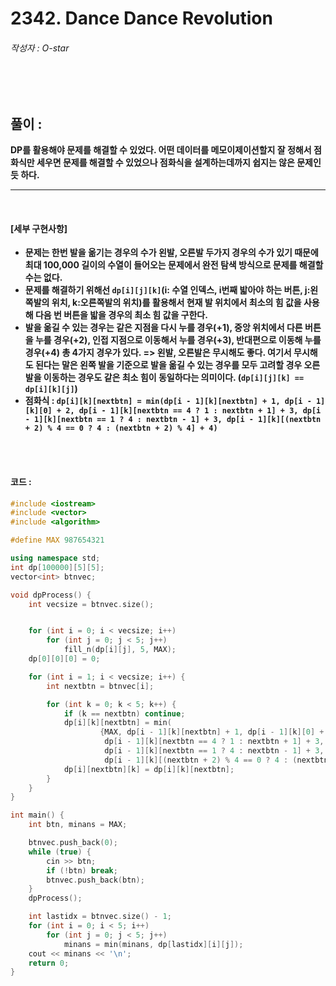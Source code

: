 # 2342. Dance Dance Revolution

###### 작성자 : O-star

<br/>

<br/>

## 풀이 : 

**DP를 활용해야 문제를 해결할 수 있었다. 어떤 데이터를 메모이제이션할지 잘 정해서 점화식만 세우면 문제를 해결할 수 있었으나 점화식을 설계하는데까지 쉽지는 않은 문제인 듯 하다.**

****

**<br/>**

#### **[세부 구현사항]**

- **문제는 한번 발을 옮기는 경우의 수가 왼발, 오른발 두가지 경우의 수가 있기 때문에 최대 100,000 길이의 수열이 들어오는 문제에서 완전 탐색 방식으로 문제를 해결할 수는 없다.**
- **문제를 해결하기 위해선 `dp[i][j][k]`(i: 수열 인덱스, i번째 밟아야 하는 버튼, j:왼쪽발의 위치, k:오른쪽발의 위치)를 활용해서 현재 발 위치에서 최소의 힘 값을 사용해 다음 번 버튼을 밟을 경우의 최소 힘 값을 구한다.**
- **발을 옮길 수 있는 경우는 같은 지점을 다시 누를 경우(+1), 중앙 위치에서 다른 버튼을 누를 경우(+2), 인접 지점으로 이동해서 누를 경우(+3), 반대편으로 이동해 누를 경우(+4) 총 4가지 경우가 있다. => 왼발, 오른발은 무시해도 좋다. 여기서 무시해도 된다는 말은 왼쪽 발을 기준으로 발을 옮길 수 있는 경우를 모두 고려할 경우 오른발을 이동하는 경우도 같은 최소 힘이 동일하다는 의미이다. (`dp[i][j][k] == dp[i][k][j]`)**
- **점화식 : `dp[i][k][nextbtn] = min(dp[i - 1][k][nextbtn] + 1, dp[i - 1][k][0] + 2, dp[i - 1][k][nextbtn == 4 ? 1 : nextbtn + 1] + 3, dp[i - 1][k][nextbtn == 1 ? 4 : nextbtn - 1] + 3, dp[i - 1][k][(nextbtn + 2) % 4 == 0 ? 4 : (nextbtn + 2) % 4] + 4)`**

<br/>

<br/>

#### 코드 : 

```c++
#include <iostream>
#include <vector>
#include <algorithm>

#define MAX 987654321

using namespace std;
int dp[100000][5][5];
vector<int> btnvec;

void dpProcess() {
    int vecsize = btnvec.size();


    for (int i = 0; i < vecsize; i++)
        for (int j = 0; j < 5; j++)
            fill_n(dp[i][j], 5, MAX);
    dp[0][0][0] = 0;

    for (int i = 1; i < vecsize; i++) {
        int nextbtn = btnvec[i];

        for (int k = 0; k < 5; k++) {
            if (k == nextbtn) continue;
            dp[i][k][nextbtn] = min(
                    {MAX, dp[i - 1][k][nextbtn] + 1, dp[i - 1][k][0] + 2,
                     dp[i - 1][k][nextbtn == 4 ? 1 : nextbtn + 1] + 3,
                     dp[i - 1][k][nextbtn == 1 ? 4 : nextbtn - 1] + 3,
                     dp[i - 1][k][(nextbtn + 2) % 4 == 0 ? 4 : (nextbtn + 2) % 4] + 4});
            dp[i][nextbtn][k] = dp[i][k][nextbtn];
        }
    }
}

int main() {
    int btn, minans = MAX;

    btnvec.push_back(0);
    while (true) {
        cin >> btn;
        if (!btn) break;
        btnvec.push_back(btn);
    }
    dpProcess();

    int lastidx = btnvec.size() - 1;
    for (int i = 0; i < 5; i++)
        for (int j = 0; j < 5; j++)
            minans = min(minans, dp[lastidx][i][j]);
    cout << minans << '\n';
    return 0;
}
```

